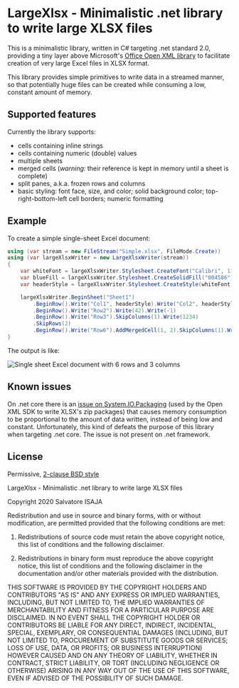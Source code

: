 LargeXlsx - Minimalistic .net library to write large XLSX files
===============================================================

This is a minimalistic library, written in C# targeting .net standard 2.0, providing a tiny layer above Microsoft's [Office Open XML library](https://github.com/OfficeDev/Open-XML-SDK) to facilitate creation of very large Excel files in XLSX format.

This library provides simple primitives to write data in a streamed manner, so that potentially huge files can be created while consuming a low, constant amount of memory.


Supported features
------------------

Currently the library supports:

* cells containing inline strings
* cells containing numeric (double) values
* multiple sheets
* merged cells (_warning:_ their reference is kept in memory until a sheet is complete)
* split panes, a.k.a. frozen rows and columns
* basic styling: font face, size, and color; solid background color; top-right-bottom-left cell borders; numeric formatting


Example
-------

To create a simple single-sheet Excel document:

```csharp
using (var stream = new FileStream("Simple.xlsx", FileMode.Create))
using (var largeXlsxWriter = new LargeXlsxWriter(stream))
{
    var whiteFont = largeXlsxWriter.Stylesheet.CreateFont("Calibri", 11, "ffffff", bold: true);
    var blueFill = largeXlsxWriter.Stylesheet.CreateSolidFill("004586");
    var headerStyle = largeXlsxWriter.Stylesheet.CreateStyle(whiteFont, blueFill, LargeXlsxStylesheet.GeneralNumberFormat, LargeXlsxStylesheet.NoBorder);

    largeXlsxWriter.BeginSheet("Sheet1")
        .BeginRow().Write("Col1", headerStyle).Write("Col2", headerStyle).Write("Col3", headerStyle)
        .BeginRow().Write("Row2").Write(42).Write(-1)
        .BeginRow().Write("Row3").SkipColumns(1).Write(1234)
        .SkipRows(2)
        .BeginRow().Write("Row6").AddMergedCell(1, 2).SkipColumns(1).Write(3.14159265359);
}
```

The output is like:

![Single sheet Excel document with 6 rows and 3 columns](https://github.com/salvois/LargeXlsx/raw/master/example.png "Single sheet Excel document with 6 rows and 3 columns")

Known issues
------------

On .net core there is an [issue on System.IO.Packaging](https://github.com/dotnet/corefx/issues/24457) (used by the Open XML SDK to write XLSX's zip packages) that causes memory consumption to be proportional to the amount of data written, instead of being low and constant. Unfortunately, this kind of defeats the purpose of this library when targeting .net core. The issue is not present on .net framework.


License
-------

Permissive, [2-clause BSD style](https://opensource.org/licenses/BSD-2-Clause)

LargeXlsx - Minimalistic .net library to write large XLSX files

Copyright 2020  Salvatore ISAJA

Redistribution and use in source and binary forms, with or without modification, are permitted provided that the following conditions are met:

1. Redistributions of source code must retain the above copyright notice, this list of conditions and the following disclaimer.

2. Redistributions in binary form must reproduce the above copyright notice, this list of conditions and the following disclaimer in the documentation and/or other materials provided with the distribution.

THIS SOFTWARE IS PROVIDED BY THE COPYRIGHT HOLDERS AND CONTRIBUTORS "AS IS" AND ANY EXPRESS OR IMPLIED WARRANTIES, INCLUDING, BUT NOT LIMITED TO, THE IMPLIED WARRANTIES OF MERCHANTABILITY AND FITNESS FOR A PARTICULAR PURPOSE ARE DISCLAIMED. IN NO EVENT SHALL THE COPYRIGHT HOLDER OR CONTRIBUTORS BE LIABLE FOR ANY DIRECT, INDIRECT, INCIDENTAL, SPECIAL, EXEMPLARY, OR CONSEQUENTIAL DAMAGES (INCLUDING, BUT NOT LIMITED TO, PROCUREMENT OF SUBSTITUTE GOODS OR SERVICES; LOSS OF USE, DATA, OR PROFITS; OR BUSINESS INTERRUPTION) HOWEVER CAUSED AND ON ANY THEORY OF LIABILITY, WHETHER IN CONTRACT, STRICT LIABILITY, OR TORT (INCLUDING NEGLIGENCE OR OTHERWISE) ARISING IN ANY WAY OUT OF THE USE OF THIS SOFTWARE, EVEN IF ADVISED OF THE POSSIBILITY OF SUCH DAMAGE.
